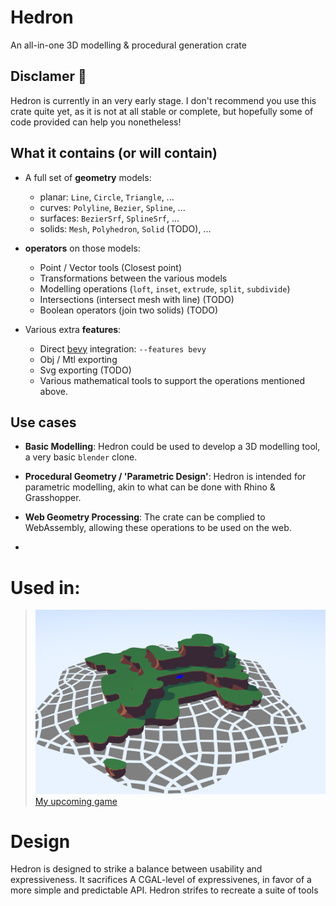 # Hedron
An all-in-one 3D modelling & procedural generation crate

## Disclamer 🚧
Hedron is currently in an very early stage. 
I don't recommend you use this crate quite yet, as it is not at all stable or complete, 
but hopefully some of code provided can help you nonetheless!

## What it contains (or will contain)
- A full set of **geometry** models:
  - planar: `Line`, `Circle`, `Triangle`, ...
  - curves: `Polyline`, `Bezier`, `Spline`, ...
  - surfaces: `BezierSrf`, `SplineSrf`, ...
  - solids: `Mesh`, `Polyhedron`, `Solid` (TODO), ... 

- **operators** on those models: 
  - Point / Vector tools (Closest point) 
  - Transformations between the various models  
  - Modelling operations (`loft`, `inset`, `extrude`, `split`, `subdivide`) 
  - Intersections (intersect mesh with line) (TODO)
  - Boolean operators (join two solids) (TODO)

- Various extra **features**:
  - Direct [bevy](https://bevyengine.org/) integration: `--features bevy` 
  - Obj / Mtl exporting 
  - Svg exporting (TODO)
  - Various mathematical tools to support the operations mentioned above.

## Use cases
- **Basic Modelling**: Hedron could be used to develop a 3D modelling tool, a very basic `blender` clone.

- **Procedural Geometry / 'Parametric Design'**: Hedron is intended for parametric modelling, akin to what can be done with Rhino & Grasshopper. 

- **Web Geometry Processing**: The crate can be complied to WebAssembly, allowing these operations to be used on the web.
- 
# Used in:
> ![Nothing grabs the attention like some cute graphics](./LOGO.PNG)
> [My upcoming game](https://twitter.com/i_am_feenster/status/1622708645606703104)


# Design 
Hedron is designed to strike a balance between usability and expressiveness. It sacrifices A CGAL-level of expressivenes, in favor of a more simple and predictable API. 
Hedron strifes to recreate a suite of tools 
